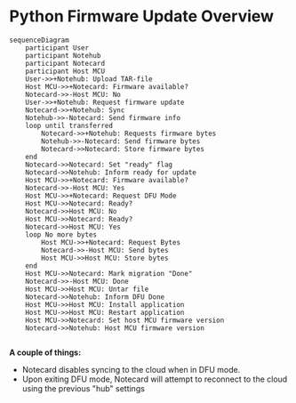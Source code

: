 # Python Firmware Update Overview

```mermaid
sequenceDiagram
    participant User
    participant Notehub
    participant Notecard
    participant Host MCU
    User->>+Notehub: Upload TAR-file
    Host MCU->>+Notecard: Firmware available?
    Notecard->>-Host MCU: No
    User->>+Notehub: Request firmware update
    Notecard->>+Notehub: Sync
    Notehub->>-Notecard: Send firmware info
    loop until transferred
        Notecard->>+Notehub: Requests firmware bytes
        Notehub->>-Notecard: Send firmware bytes
        Notecard->>Notecard: Store firmware bytes
    end
    Notecard->>Notecard: Set "ready" flag
    Notecard->>Notehub: Inform ready for update
    Host MCU->>+Notecard: Firmware available?
    Notecard->>-Host MCU: Yes
    Host MCU->>+Notecard: Request DFU Mode
    Host MCU->>Notecard: Ready?
    Notecard->>Host MCU: No
    Host MCU->>Notecard: Ready?
    Notecard->>Host MCU: Yes
    loop No more bytes
        Host MCU->>+Notecard: Request Bytes
        Notecard->>-Host MCU: Send bytes
        Host MCU->>Host MCU: Store bytes
    end
    Host MCU->>Notecard: Mark migration "Done"
    Notecard->>-Host MCU: Done
    Host MCU->>Host MCU: Untar file
    Notecard->>Notehub: Inform DFU Done
    Host MCU->>Host MCU: Install application
    Host MCU->>Host MCU: Restart application
    Host MCU->>Notecard: Set host MCU firmware version
    Notecard->>Notehub: Host MCU firmware version


``` 
            

**A couple of things:**
* Notecard disables syncing to the cloud when in DFU mode.  
* Upon exiting DFU mode, Notecard will attempt to reconnect to the cloud using the previous "hub" settings
  

